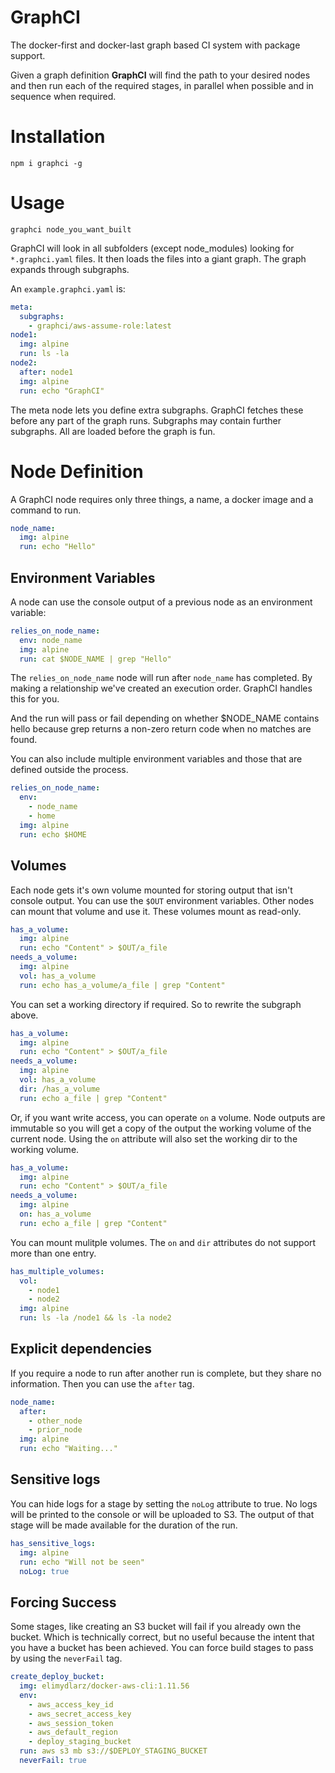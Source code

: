 # GraphCI

The docker-first and docker-last graph based CI system with package support.

Given a graph definition **GraphCI** will find the path to your desired nodes and then run each of the required stages, in parallel when possible and in sequence when required.


# Installation
`npm i graphci -g`


# Usage
`graphci node_you_want_built`

GraphCI will look in all subfolders (except node_modules) looking for `*.graphci.yaml` files. It then loads the files into a giant graph. The graph expands through subgraphs.

An `example.graphci.yaml` is:

```yaml
meta:
  subgraphs:
    - graphci/aws-assume-role:latest
node1:
  img: alpine
  run: ls -la
node2:
  after: node1
  img: alpine
  run: echo "GraphCI"
```

The meta node lets you define extra subgraphs. GraphCI fetches these before any part of the graph runs. Subgraphs may contain further subgraphs. All are loaded before the graph is fun.


# Node Definition
A GraphCI node requires only three things, a name, a docker image and a command to run.

```yaml
node_name:
  img: alpine
  run: echo "Hello"
```

## Environment Variables
A node can use the console output of a previous node as an environment variable:

```yaml
relies_on_node_name:
  env: node_name
  img: alpine
  run: cat $NODE_NAME | grep "Hello"
```

The `relies_on_node_name` node will run after `node_name` has completed. By making a relationship we've created an execution order. GraphCI handles this for you.

And the run will pass or fail depending on whether $NODE_NAME contains hello because grep returns a non-zero return code when no matches are found.

You can also include multiple environment variables and those that are defined outside the process.

```yaml
relies_on_node_name:
  env:
    - node_name
    - home
  img: alpine
  run: echo $HOME
```

## Volumes
Each node gets it's own volume mounted for storing output that isn't console output. You can use the `$OUT` environment variables. Other nodes can mount that volume and use it. These volumes mount as read-only.

```yaml
has_a_volume:
  img: alpine
  run: echo "Content" > $OUT/a_file
needs_a_volume:
  img: alpine
  vol: has_a_volume
  run: echo has_a_volume/a_file | grep "Content"
```

You can set a working directory if required. So to rewrite the subgraph above.

```yaml
has_a_volume:
  img: alpine
  run: echo "Content" > $OUT/a_file
needs_a_volume:
  img: alpine
  vol: has_a_volume
  dir: /has_a_volume
  run: echo a_file | grep "Content"
```

Or, if you want write access, you can operate `on` a volume. Node outputs are immutable so you will get a copy of the output the working volume of the current node. Using the `on` attribute will also set the working dir to the working volume.

```yaml
has_a_volume:
  img: alpine
  run: echo "Content" > $OUT/a_file
needs_a_volume:
  img: alpine
  on: has_a_volume
  run: echo a_file | grep "Content"
```

You can mount mulitple volumes. The `on` and `dir` attributes do not support more than one entry.

```yaml
has_multiple_volumes:
  vol:
    - node1
    - node2
  img: alpine
  run: ls -la /node1 && ls -la node2
```

## Explicit dependencies
If you require a node to run after another run is complete, but they share no information. Then you can use the `after` tag.

```yaml
node_name:
  after:
    - other_node
    - prior_node
  img: alpine
  run: echo "Waiting..."
```

## Sensitive logs
You can hide logs for a stage by setting the `noLog` attribute to true. No logs will be printed to the console or will be uploaded to S3. The output of that stage will be made available for the duration of the run.

```yaml
has_sensitive_logs:
  img: alpine
  run: echo "Will not be seen"
  noLog: true
```

## Forcing Success
Some stages, like creating an S3 bucket will fail if you already own the bucket. Which is technically correct, but no useful because the intent that you have a bucket has been achieved. You can force build stages to pass by using the `neverFail` tag.

```yaml
create_deploy_bucket:
  img: elimydlarz/docker-aws-cli:1.11.56
  env:
    - aws_access_key_id
    - aws_secret_access_key
    - aws_session_token
    - aws_default_region
    - deploy_staging_bucket
  run: aws s3 mb s3://$DEPLOY_STAGING_BUCKET
  neverFail: true
```
